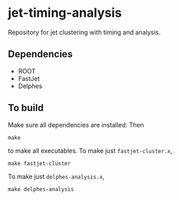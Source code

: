 # jet-timing-analysis
Repository for jet clustering with timing and analysis.

## Dependencies
- ROOT
- FastJet
- Delphes

## To build
Make sure all dependencies are installed. Then
```
make
```
to make all executables. 
To make just ```fastjet-cluster.x```,
```
make fastjet-cluster
```
To make just ```delphes-analysis.x```,
```
make delphes-analysis
```


